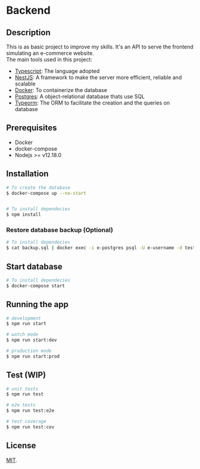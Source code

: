 # Backend

## Description

This is as basic project to improve my skills. It's an API to serve the frontend simulating an e-commerce website.
<br/>
The main tools used in this project:

-   [Typescript](https://www.typescriptlang.org/): The language adopted
-   [NestJS](https://nestjs.com/): A framework to make the server more efficient, reliable and scalable
-   [Docker](https://www.docker.com/): To containerize the database
-   [Postgres](https://www.postgresql.org/): A object-relational database thats use SQL
-   [Typeorm](https://typeorm.io/#/): The ORM to facilitate the creation and the queries on database

## Prerequisites

-   Docker
-   docker-compose
-   Nodejs >= v12.18.0

## Installation

```bash
# To create the database
$ docker-compose up --no-start


# To install dependecies
$ npm install
```

### Restore database backup (Optional)

```bash
# To install dependecies
$ cat backup.sql | docker exec -i e-postgres psql -U e-username -d test
```

## Start database

```bash
# To install dependecies
$ docker-compose start
```

## Running the app

```bash
# development
$ npm run start

# watch mode
$ npm run start:dev

# production mode
$ npm run start:prod
```

## Test (WIP)

```bash
# unit tests
$ npm run test

# e2e tests
$ npm run test:e2e

# test coverage
$ npm run test:cov
```

## License

[MIT](LICENSE).
